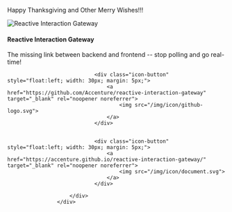<head>
        <link rel="stylesheet" href="/testingpages/css/styles.css">
</head>

<p>Happy Thanksgiving and Other Merry Wishes!!!</p>


<div class="card thumbnail">
                        <img class="card-logo" src="/img/project/rig.png" alt="Reactive Interaction Gateway">
                        <div class="caption">
                            <h4>Reactive Interaction Gateway</h4>
                            <p>The missing link between backend and frontend -- stop polling and go real-time!</p>
                        </div>
                        <div class="icon-wrapper">
                             
                                <div class="icon-button" style="float:left; width: 30px; margin: 5px;">
                                    <a href="https://github.com/Accenture/reactive-interaction-gateway" target="_blank" rel="noopener noreferrer">
                                        <img src="/img/icon/github-logo.svg">
                                    </a>
                                </div>
                            
                             
                                <div class="icon-button" style="float:left; width: 30px; margin: 5px;">
                                    <a href="https://accenture.github.io/reactive-interaction-gateway/" target="_blank" rel="noopener noreferrer">
                                        <img src="/img/icon/document.svg">
                                    </a>
                                </div>
                            
                        </div>
                    </div>
